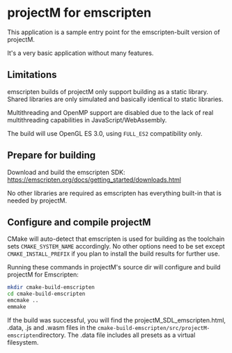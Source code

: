 # projectM for emscripten

This application is a sample entry point for the emscripten-built version of projectM.

It's a very basic application without many features.

## Limitations

emscripten builds of projectM only support building as a static library. Shared libraries are only simulated and
basically identical to static libraries.

Multithreading and OpenMP support are disabled due to the lack of real multithreading capabilities in
JavaScript/WebAssembly.

The build will use OpenGL ES 3.0, using `FULL_ES2` compatibility only.

## Prepare for building

Download and build the emscripten SDK: https://emscripten.org/docs/getting_started/downloads.html

No other libraries are required as emscripten has everything built-in that is needed by projectM.

## Configure and compile projectM

CMake will auto-detect that emscripten is used for building as the toolchain sets `CMAKE_SYSTEM_NAME`
accordingly. No other options need to be set except `CMAKE_INSTALL_PREFIX` if you plan to install the build results for
further use.

Running these commands in projectM's source dir will configure and build projectM for Emscripten:

```sh
mkdir cmake-build-emscripten
cd cmake-build-emscripten
emcmake ..
emmake
```

If the build was successful, you will find the projectM_SDL_emscripten.html, .data, .js and .wasm files in
the `cmake-build-emscripten/src/projectM-emscripten`directory. The .data file includes all presets as a virtual
filesystem.
